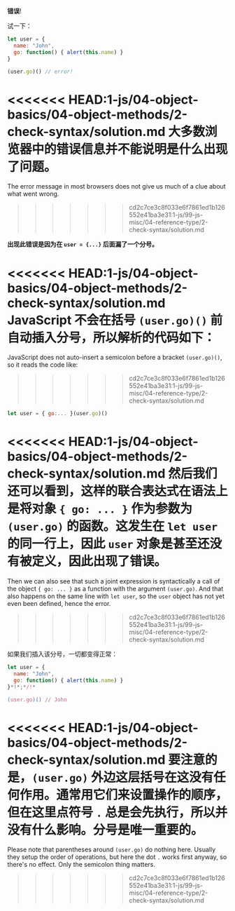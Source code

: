 **错误**!

试一下：

```js run
let user = {
  name: "John",
  go: function() { alert(this.name) }
}

(user.go)() // error!
```

<<<<<<< HEAD:1-js/04-object-basics/04-object-methods/2-check-syntax/solution.md
大多数浏览器中的错误信息并不能说明是什么出现了问题。
=======
The error message in most browsers does not give us much of a clue about what went wrong.
>>>>>>> cd2c7ce3c8f033e6f7861ed1b126552e41ba3e31:1-js/99-js-misc/04-reference-type/2-check-syntax/solution.md

**出现此错误是因为在 `user = {...}` 后面漏了一个分号。**

<<<<<<< HEAD:1-js/04-object-basics/04-object-methods/2-check-syntax/solution.md
JavaScript 不会在括号 `(user.go)()` 前自动插入分号，所以解析的代码如下：
=======
JavaScript does not auto-insert a semicolon before a bracket `(user.go)()`, so it reads the code like:
>>>>>>> cd2c7ce3c8f033e6f7861ed1b126552e41ba3e31:1-js/99-js-misc/04-reference-type/2-check-syntax/solution.md

```js no-beautify
let user = { go:... }(user.go)()
```

<<<<<<< HEAD:1-js/04-object-basics/04-object-methods/2-check-syntax/solution.md
然后我们还可以看到，这样的联合表达式在语法上是将对象 `{ go: ... }` 作为参数为 `(user.go)` 的函数。这发生在 `let user` 的同一行上，因此 `user` 对象是甚至还没有被定义，因此出现了错误。
=======
Then we can also see that such a joint expression is syntactically a call of the object `{ go: ... }` as a function with the argument `(user.go)`. And that also happens on the same line with `let user`, so the `user` object has not yet even been defined, hence the error.
>>>>>>> cd2c7ce3c8f033e6f7861ed1b126552e41ba3e31:1-js/99-js-misc/04-reference-type/2-check-syntax/solution.md

如果我们插入该分号，一切都变得正常：

```js run
let user = {
  name: "John",
  go: function() { alert(this.name) }
}*!*;*/!*

(user.go)() // John
```

<<<<<<< HEAD:1-js/04-object-basics/04-object-methods/2-check-syntax/solution.md
要注意的是，`(user.go)` 外边这层括号在这没有任何作用。通常用它们来设置操作的顺序，但在这里点符号 `.` 总是会先执行，所以并没有什么影响。分号是唯一重要的。
=======
Please note that parentheses around `(user.go)` do nothing here. Usually they setup the order of operations, but here the dot `.` works first anyway, so there's no effect. Only the semicolon thing matters.
>>>>>>> cd2c7ce3c8f033e6f7861ed1b126552e41ba3e31:1-js/99-js-misc/04-reference-type/2-check-syntax/solution.md
